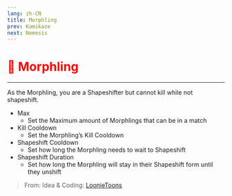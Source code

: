 ```yaml
---
lang: zh-CN
title: Morphling
prev: Kamikaze
next: Nemesis
---
```


# <font color="red">👤 <b>Morphling</b></font> <Badge text="Support" type="tip" vertical="middle"/>

***

As the Morphling, you are a Shapeshifter but cannot kill while not shapeshift.

- Max
  - Set the Maximum amount of Morphlings that can be in a match
- Kill Cooldown
  - Set the Morphling’s Kill Cooldown
- Shapeshift Cooldown
  - Set how long the Morphling needs to wait to Shapeshift
- Shapeshift Duration
  - Set how long the Morphling will stay in their Shapeshift form until they unshift

> From: Idea & Coding: [LoonieToons](https://github.com/Loonie-Toons)
